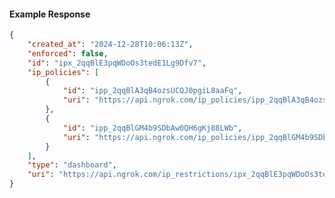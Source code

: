 <!-- Code generated for API Clients. DO NOT EDIT. -->

#### Example Response

```json
{
	"created_at": "2024-12-28T10:06:13Z",
	"enforced": false,
	"id": "ipx_2qqBlE3pqWDoOs3tedE1Lg9Dfv7",
	"ip_policies": [
		{
			"id": "ipp_2qqBlA3qB4ozsUCQJ0pgiL8aaFq",
			"uri": "https://api.ngrok.com/ip_policies/ipp_2qqBlA3qB4ozsUCQJ0pgiL8aaFq"
		},
		{
			"id": "ipp_2qqBlGM4b9SDbAw0QH6gKj88LWb",
			"uri": "https://api.ngrok.com/ip_policies/ipp_2qqBlGM4b9SDbAw0QH6gKj88LWb"
		}
	],
	"type": "dashboard",
	"uri": "https://api.ngrok.com/ip_restrictions/ipx_2qqBlE3pqWDoOs3tedE1Lg9Dfv7"
}
```
